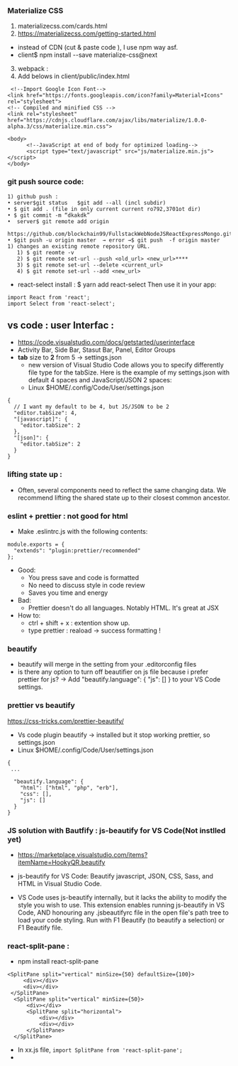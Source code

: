 ### Materialize CSS
1) materializecss.com/cards.html
2) https://materializecss.com/getting-started.html

* instead of CDN (cut & paste code ), I use npm way asf. 
* client$ npm install --save materialize-css@next
3) webpack : 
4) Add belows in client/public/index.html
```
 <!--Import Google Icon Font-->
<link href="https://fonts.googleapis.com/icon?family=Material+Icons" rel="stylesheet">
<!-- Compiled and minified CSS -->
<link rel="stylesheet" href="https://cdnjs.cloudflare.com/ajax/libs/materialize/1.0.0-alpha.3/css/materialize.min.css">

<body>
      <!--JavaScript at end of body for optimized loading-->
      <script type="text/javascript" src="js/materialize.min.js"></script>
</body>
```
### git push source code:
    1) github push :
    • server$git status   $git add --all (incl subdir) 
    • $ git add . (file in only current current ro792,3701ot dir)
    • $ git commit -m “dkakdk”
    •  server$ git remote add origin 
      https://github.com/blockchain99/FullstackWebNodeJSReactExpressMongo.git
    • $git push -u origin master  → error →$ git push  -f origin master 
    1) changes an existing remote repository URL.
       1) $ git reomte -v
       2) $ git remote set-url --push <old_url> <new_url>****
       3) $ git remote set-url --delete <current_url>
       4) $ git remote set-url --add <new_url>

* react-select install : $ yarn add react-select
  Then use it in your app:
```
import React from 'react';
import Select from 'react-select';
```

## vs code : user Interfac :
* https://code.visualstudio.com/docs/getstarted/userinterface
* Activity Bar, Side Bar, Stasut Bar, Panel, Editor Groups
* **tab** size to **2** from 5 -> settings.json
  * new version of Visual Studio Code allows you to specify differently file type for the tabSize. Here is the example of my settings.json with default 4 spaces and JavaScript/JSON 2 spaces:
  *  Linux $HOME/.config/Code/User/settings.json
```
{
  // I want my default to be 4, but JS/JSON to be 2
  "editor.tabSize": 4,
  "[javascript]": {
    "editor.tabSize": 2
  },
  "[json]": {
    "editor.tabSize": 2
  }
}
```

### lifting state up :
* Often, several components need to reflect the same changing data. We recommend lifting the shared state up to their closest common ancestor.

### eslint + prettier : not good for html
* Make .eslintrc.js with the following contents:
```
module.exports = {
  "extends": "plugin:prettier/recommended"
};
```
* Good:
  * You press save and code is formatted
  * No need to discuss style in code review
  * Saves you time and energy
* Bad:
  *  Prettier doesn't do all languages. Notably HTML. It's great at JSX
* How to: 
  * ctrl + shift + x : extention show up.
  * type prettier : reaload -> success formatting !
### beautify 
*  beautify will merge in the setting from your .editorconfig files
*   is there any option to turn off beautifier on js file because i prefer prettier for js? -> Add "beautify.language": { "js": [] } to your VS Code settings.
### prettier vs beautify 
https://css-tricks.com/prettier-beautify/ 
* Vs code plugin beautify -> installed but it stop working prettier, so settings.json
* Linux $HOME/.config/Code/User/settings.json
```
{
 ...

  "beautify.language": {
    "html": ["html", "php", "erb"],
    "css": [],
    "js": []
  }
}
```
### JS solution with Bautfify : js-beautify for VS Code(Not instlled yet)
* https://marketplace.visualstudio.com/items?itemName=HookyQR.beautify
* js-beautify for VS Code:  Beautify javascript, JSON, CSS, Sass, and HTML in Visual Studio Code.

* VS Code uses js-beautify internally, but it lacks the ability to modify the style you wish to use. This extension enables running js-beautify in VS Code, AND honouring any .jsbeautifyrc file in the open file's path tree to load your code styling. Run with F1 Beautify (to beautify a selection) or F1 Beautify file.
  
### react-split-pane :
* npm install react-split-pane
```
<SplitPane split="vertical" minSize={50} defaultSize={100}>
     <div></div>
     <div></div>
 </SplitPane>
  <SplitPane split="vertical" minSize={50}>
      <div></div>
      <SplitPane split="horizontal">
          <div></div>
          <div></div>
      </SplitPane>
  </SplitPane>
```
* In xx.js file,  `` import SplitPane from 'react-split-pane'; ``
* 